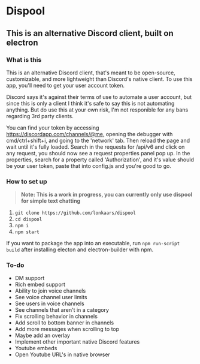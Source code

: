 # Dispool

## This is an alternative Discord client, built on electron

### What is this

This is an alternative Discord client, that's meant to be open-source, customizable, and more lightweight than Discord's native client. To use this app, you'll need to get your user account token.

Discord says it's against their terms of use to automate a user account, but since this is only a client I think it's safe to say this is not automating anything. But do use this at your own risk, I'm not responible for any bans regarding 3rd party clients.

You can find your token by accessing <https://discordapp.com/channels/@me,> opening the debugger with cmd/ctrl+shift+i, and going to the 'network' tab. Then reload the page and wait until it's fully loaded. Search in the requests for /api/v6 and click on any request, you should now see a request properties panel pop up. In the properties, search for a property called 'Authorization', and it's value should be your user token, paste that into config.js and you're good to go.

### How to set up

> **Note: This is a work in progress, you can currently only use dispool for simple text chatting**

1. `git clone https://github.com/lonkaars/dispool`
2. `cd dispool`
3. `npm i`
4. `npm start`

If you want to package the app into an executable, run `npm run-script build` after installing electon and electron-builder with npm.

### To-do

- DM support
- Rich embed support
- Ability to join voice channels
- See voice channel user limits
- See users in voice channels
- See channels that aren't in a category
- Fix scrolling behavior in channels
- Add scroll to bottom banner in channels
- Add more messages when scrolling to top
- Maybe add an overlay
- Implement other important native Discord features
- Youtube embeds
- Open Youtube URL's in native browser
